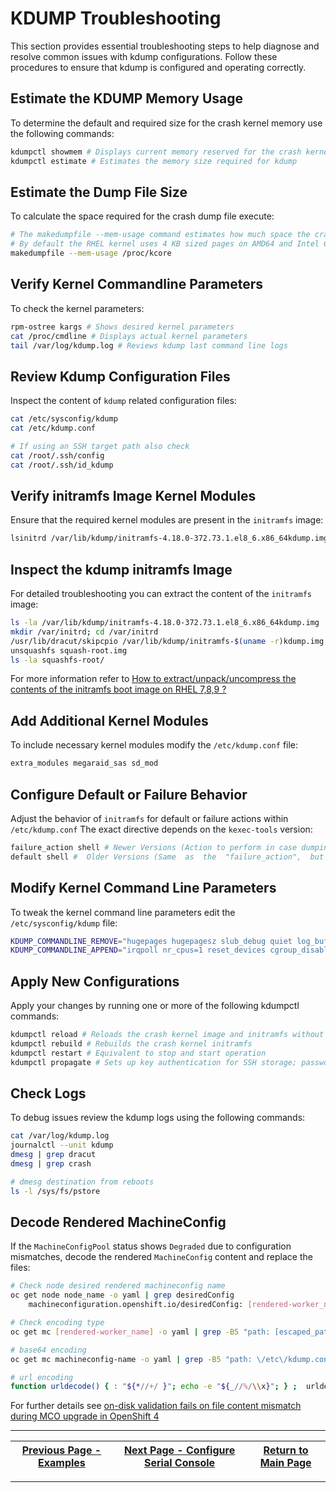 # KDUMP Troubleshooting

This section provides essential troubleshooting steps to help diagnose and resolve common issues with kdump configurations. Follow these procedures to ensure that kdump is configured and operating correctly.

## Estimate the KDUMP Memory Usage

To determine the default and required size for the crash kernel memory use the following commands:

```bash
kdumpctl showmem # Displays current memory reserved for the crash kernel
kdumpctl estimate # Estimates the memory size required for kdump
```

## Estimate the Dump File Size

To calculate the space required for the crash dump file execute:

```bash
# The makedumpfile --mem-usage command estimates how much space the crash dump file requires
# By default the RHEL kernel uses 4 KB sized pages on AMD64 and Intel 64 CPU , and 64 KB sized pages on IBM POWER
makedumpfile --mem-usage /proc/kcore
```

## Verify Kernel Commandline Parameters

To check the kernel parameters:

```bash
rpm-ostree kargs # Shows desired kernel parameters
cat /proc/cmdline # Displays actual kernel parameters
tail /var/log/kdump.log # Reviews kdump last command line logs
```

## Review Kdump Configuration Files

Inspect the content of `kdump` related configuration files:

```bash
cat /etc/sysconfig/kdump 
cat /etc/kdump.conf

# If using an SSH target path also check
cat /root/.ssh/config
cat /root/.ssh/id_kdump
```

## Verify initramfs Image Kernel Modules

Ensure that the required kernel modules are present in the `initramfs` image:

```bash
lsinitrd /var/lib/kdump/initramfs-4.18.0-372.73.1.el8_6.x86_64kdump.img | grep sd_mod
```

## Inspect the kdump initramfs Image

For detailed troubleshooting you can extract the content of the `initramfs` image:

```bash
ls -la /var/lib/kdump/initramfs-4.18.0-372.73.1.el8_6.x86_64kdump.img
mkdir /var/initrd; cd /var/initrd
/usr/lib/dracut/skipcpio /var/lib/kdump/initramfs-$(uname -r)kdump.img        | cpio -idmv
unsquashfs squash-root.img
ls -la squashfs-root/
```

For more information refer to [How to extract/unpack/uncompress the contents of the initramfs boot image on RHEL 7,8,9 ?](https://access.redhat.com/solutions/2037313#B)

## Add Additional Kernel Modules

To include necessary kernel modules modify the `/etc/kdump.conf` file:

```bash
extra_modules megaraid_sas sd_mod
```

## Configure Default or Failure Behavior

Adjust the behavior of `initramfs` for default or failure actions within `/etc/kdump.conf` The exact directive depends on the `kexec-tools` version:

```bash
failure_action shell # Newer Versions (Action to perform in case dumping to the intended target fails)
default shell #  Older Versions (Same  as  the  "failure_action",  but this directive is obsolete and will be removed in the future)
```

## Modify Kernel Command Line Parameters

To tweak the kernel command line parameters edit the `/etc/sysconfig/kdump` file:

```bash
KDUMP_COMMANDLINE_REMOVE="hugepages hugepagesz slub_debug quiet log_buf_len swiotlb ip=dhcp rootflags=prjquota rootflags=nofail udev.children-max=2 ignition.platform.id=metal"
KDUMP_COMMANDLINE_APPEND="irqpoll nr_cpus=1 reset_devices cgroup_disable=memory mce=off numa=off udev.children-max=2 panic=60 rootflags=nofail acpi_no_memhotplug transparent_hugepage=never novmcoredd hest_disable module_blacklist=igb,ixgbe"
```

## Apply New Configurations

Apply your changes by running one or more of the following kdumpctl commands:

```bash
kdumpctl reload # Reloads the crash kernel image and initramfs without triggering a rebuild
kdumpctl rebuild # Rebuilds the crash kernel initramfs
kdumpctl restart # Equivalent to stop and start operation
kdumpctl propagate # Sets up key authentication for SSH storage; password authentication is not possible during kdump
```

## Check Logs

To debug issues review the kdump logs using the following commands:

```bash
cat /var/log/kdump.log
journalctl --unit kdump
dmesg | grep dracut
dmesg | grep crash

# dmesg destination from reboots
ls -l /sys/fs/pstore
```

## Decode Rendered MachineConfig

If the `MachineConfigPool` status shows `Degraded` due to configuration mismatches, decode the rendered `MachineConfig` content and replace the files:

```bash
# Check node desired rendered machineconfig name
oc get node node_name -o yaml | grep desiredConfig
    machineconfiguration.openshift.io/desiredConfig: [rendered-worker_name]

# Check encoding type
oc get mc [rendered-worker_name] -o yaml | grep -B5 "path: [escaped_path]" | grep source | tail -n 1 | cut -d"," -f1

# base64 encoding
oc get mc machineconfig-name -o yaml | grep -B5 "path: \/etc\/kdump.conf" | grep source | tail -n 1 | cut -d"," -f2 | base64 -d

# url encoding
function urldecode() { : "${*//+/ }"; echo -e "${_//%/\\x}"; } ;  urldecode "$(oc get mc machineconfig-name -o yaml | grep -B5 "path: \/etc\/kdump.conf" | grep source | tail -n 1 | cut -d"," -f2)"
```

For further details see [on-disk validation fails on file content mismatch during MCO upgrade in OpenShift 4](https://access.redhat.com/solutions/5315421)

---

| [Previous Page - Examples](../examples/README.md) | [Next Page - Configure Serial Console](./SERIAL_CONSOLE_README.md) | [Return to Main Page](../README.md) |
|---------------------------------------------------|--------------------------------------------------------------------|-------------------------------------|

---
